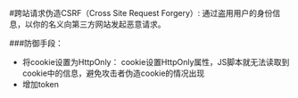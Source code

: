 #跨站请求伪造CSRF（Cross Site Request Forgery）: 通过盗用用户的身份信息，以你的名义向第三方网站发起恶意请求。
<br />

###防御手段：
 - 将cookie设置为HttpOnly： cookie设置HttpOnly属性，JS脚本就无法读取到cookie中的信息，避免攻击者伪造cookie的情况出现
 - 增加token